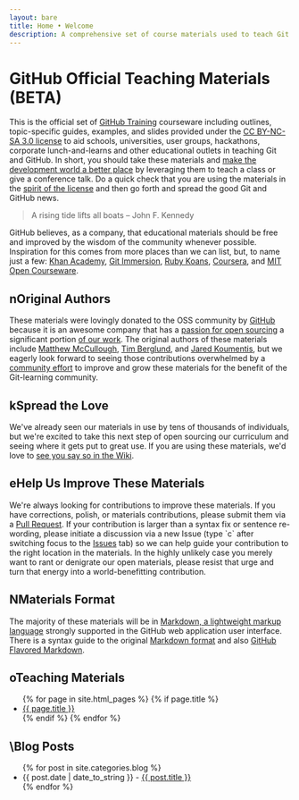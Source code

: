 ```yaml
---
layout: bare
title: Home • Welcome
description: A comprehensive set of course materials used to teach Git and GitHub.
---
```


<h1>GitHub Official Teaching Materials (BETA)</h1>
<div class="left">
  <p>This is the official set of <a href="http://github.com/training/">GitHub Training</a> courseware including outlines, topic-specific guides, examples, and slides provided under the <a href="http://creativecommons.org/licenses/by-nc-sa/3.0/">CC BY-NC-SA 3.0 license</a> to aid schools, universities, user groups, hackathons, corporate lunch-and-learns and other educational outlets in teaching Git and GitHub. In short, you should take these materials and <a href="http://en.wikipedia.org/wiki/A_rising_tide_lifts_all_boats">make the development world a better place</a> by leveraging them to teach a class or give a conference talk. Do a quick check that you are using the materials in the <a href="https://github.com/github/teach.github.com/blob/gh-pages/LICENSE.md">spirit of the license</a> and then go forth and spread the good Git and GitHub news.</p>

  <blockquote>A rising tide lifts all boats  – John F. Kennedy</blockquote>

  <p>GitHub believes, as a company, that educational materials should be free and improved by the wisdom of the community whenever possible. Inspiration for this comes from more places than we can list, but, to name just a few: <a href="http://www.khanacademy.org">Khan Academy</a>, <a href="http://gitimmersion.com">Git Immersion</a>, <a href="http://rubykoans.com">Ruby Koans</a>, <a href="https://www.coursera.org">Coursera</a>, and <a href="http://ocw.mit.edu/index.html">MIT Open Courseware</a>.</p>

  <h2><span class="pictos">n</span>Original Authors</h2>
  <p>These materials were lovingly donated to the OSS community by <a href="https://github.com/about">GitHub</a> because it is an awesome company that has a <a href="http://tom.preston-werner.com/2011/11/22/open-source-everything.html">passion for open sourcing</a> a significant portion <a href="https://github.com/github">of our work</a>. The original authors of these materials include <a href="http://github.com/matthewmccullough">Matthew McCullough</a>, <a href="https://github.com/tlberglund">Tim Berglund</a>, and <a href="https://github.com/ShepBook">Jared Koumentis</a>, but we eagerly look forward to seeing those contributions overwhelmed by a <a href="https://github.com/github/teach.github.com/wiki/Hall-Of-Appreciation">community effort</a> to improve and grow these materials for the benefit of the Git-learning community.</p>

  <h2><span class="pictos">k</span>Spread the Love</h2>
  <p>We've already seen our materials in use by tens of thousands of individuals, but we're excited to take this next step of open sourcing our curriculum and seeing where it gets put to great use. If you are using these materials, we'd love to <a href="https://github.com/github/teach.github.com/wiki/Hall-Of-Appreciation">see you say so in the Wiki</a>.</p>

  <h2><span class="pictos">e</span>Help Us Improve These Materials</h2>
  <p>We're always looking for contributions to improve these materials. If you have corrections, polish, or materials contributions, please submit them via a <a href="https://help.github.com/articles/using-pull-requests">Pull Request</a>. If your contribution is larger than a syntax fix or sentence re-wording, please initiate a discussion via a new Issue (type `c` after switching focus to the <a href="https://github.com/github/teach.github.com/issues">Issues</a> tab) so we can help guide your contribution to the right location in the materials. In the highly unlikely case you merely want to rant or denigrate our open materials, please resist that urge and turn that energy into a world-benefitting contribution.</p>

  <h2><span class="pictos">N</span>Materials Format</h2>
  <p>The majority of these materials will be in <a href="http://whatismarkdown.com">Markdown, a <a href="http://en.wikipedia.org/wiki/Lightweight_markup_language">lightweight markup language</a> strongly supported in the GitHub web application user interface. There is a syntax guide to the original <a href="http://daringfireball.net/projects/markdown/syntax">Markdown format</a> and also <a href="http://github.github.com/github-flavored-markdown/">GitHub Flavored Markdown</a>.</p>
</div>

<div class="right">
  <h2 class="no-top-border"><span class="pictos">o</span>Teaching Materials</h2>
  <div id="pages">
    <ul>
      {% for page in site.html_pages %}
        {% if page.title %}
          <li><a href="{{ page.url }}">{{ page.title }}</a></li>
        {% endif %}
      {% endfor %}
    </ul>
  </div>

  <h2><span class="pictos">\</span>Blog Posts</h2>
  <div id="posts">
    <ul>
      {% for post in site.categories.blog %}
        <li><span>{{ post.date | date_to_string }}</span> - <a href="{{ post.url }}">{{ post.title }}</a></li>
      {% endfor %}
    </ul>
  </div>
</div>
